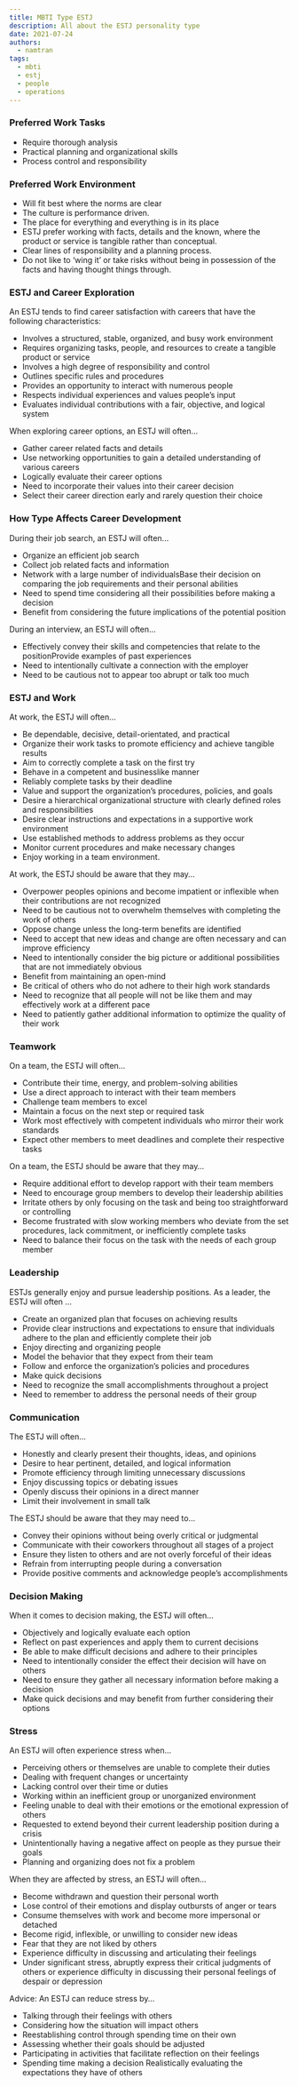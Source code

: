 ```yaml
---
title: MBTI Type ESTJ
description: All about the ESTJ personality type
date: 2021-07-24
authors:
  - namtran
tags:
  - mbti
  - estj
  - people
  - operations
---
```


### Preferred Work Tasks

- Require thorough analysis
- Practical planning and organizational skills
- Process control and responsibility

### Preferred Work Environment

- Will fit best where the norms are clear
- The culture is performance driven.
- The place for everything and everything is in its place
- ESTJ prefer working with facts, details and the known, where the product or service is tangible rather than conceptual.
- Clear lines of responsibility and a planning process.
- Do not like to ‘wing it’ or take risks without being in possession of the facts and having thought things through.

### ESTJ and Career Exploration

An ESTJ tends to find career satisfaction with careers that have the following characteristics:

- Involves a structured, stable, organized, and busy work environment
- Requires organizing tasks, people, and resources to create a tangible product or service
- Involves a high degree of responsibility and control
- Outlines specific rules and procedures
- Provides an opportunity to interact with numerous people
- Respects individual experiences and values people’s input
- Evaluates individual contributions with a fair, objective, and logical system

When exploring career options, an ESTJ will often…

- Gather career related facts and details
- Use networking opportunities to gain a detailed understanding of various careers
- Logically evaluate their career options
- Need to incorporate their values into their career decision
- Select their career direction early and rarely question their choice

### How Type Affects Career Development

During their job search, an ESTJ will often...

- Organize an efficient job search
- Collect job related facts and information
- Network with a large number of individualsBase their decision on comparing the job requirements and their personal abilities
- Need to spend time considering all their possibilities before making a decision
- Benefit from considering the future implications of the potential position

During an interview, an ESTJ will often...

- Effectively convey their skills and competencies that relate to the positionProvide examples of past experiences
- Need to intentionally cultivate a connection with the employer
- Need to be cautious not to appear too abrupt or talk too much

### ESTJ and Work

At work, the ESTJ will often…

- Be dependable, decisive, detail-orientated, and practical
- Organize their work tasks to promote efficiency and achieve tangible results
- Aim to correctly complete a task on the first try
- Behave in a competent and businesslike manner
- Reliably complete tasks by their deadline
- Value and support the organization’s procedures, policies, and goals
- Desire a hierarchical organizational structure with clearly defined roles and responsibilities
- Desire clear instructions and expectations in a supportive work environment
- Use established methods to address problems as they occur
- Monitor current procedures and make necessary changes
- Enjoy working in a team environment.

At work, the ESTJ should be aware that they may…

- Overpower peoples opinions and become impatient or inflexible when their contributions are not recognized
- Need to be cautious not to overwhelm themselves with completing the work of others
- Oppose change unless the long-term benefits are identified
- Need to accept that new ideas and change are often necessary and can improve efficiency
- Need to intentionally consider the big picture or additional possibilities that are not immediately obvious
- Benefit from maintaining an open-mind
- Be critical of others who do not adhere to their high work standards
- Need to recognize that all people will not be like them and may effectively work at a different pace
- Need to patiently gather additional information to optimize the quality of their work

### Teamwork

On a team, the ESTJ will often…

- Contribute their time, energy, and problem-solving abilities
- Use a direct approach to interact with their team members
- Challenge team members to excel
- Maintain a focus on the next step or required task
- Work most effectively with competent individuals who mirror their work standards
- Expect other members to meet deadlines and complete their respective tasks

On a team, the ESTJ should be aware that they may…

- Require additional effort to develop rapport with their team members
- Need to encourage group members to develop their leadership abilities
- Irritate others by only focusing on the task and being too straightforward or controlling
- Become frustrated with slow working members who deviate from the set procedures, lack commitment, or inefficiently complete tasks
- Need to balance their focus on the task with the needs of each group member

### Leadership

ESTJs generally enjoy and pursue leadership positions. As a leader, the ESTJ will often …

- Create an organized plan that focuses on achieving results
- Provide clear instructions and expectations to ensure that individuals adhere to the plan and efficiently complete their job
- Enjoy directing and organizing people
- Model the behavior that they expect from their team
- Follow and enforce the organization’s policies and procedures
- Make quick decisions
- Need to recognize the small accomplishments throughout a project
- Need to remember to address the personal needs of their group

### Communication

The ESTJ will often…

- Honestly and clearly present their thoughts, ideas, and opinions
- Desire to hear pertinent, detailed, and logical information
- Promote efficiency through limiting unnecessary discussions
- Enjoy discussing topics or debating issues
- Openly discuss their opinions in a direct manner
- Limit their involvement in small talk

The ESTJ should be aware that they may need to…

- Convey their opinions without being overly critical or judgmental
- Communicate with their coworkers throughout all stages of a project
- Ensure they listen to others and are not overly forceful of their ideas
- Refrain from interrupting people during a conversation
- Provide positive comments and acknowledge people’s accomplishments

### Decision Making

When it comes to decision making, the ESTJ will often…

- Objectively and logically evaluate each option
- Reflect on past experiences and apply them to current decisions
- Be able to make difficult decisions and adhere to their principles
- Need to intentionally consider the effect their decision will have on others
- Need to ensure they gather all necessary information before making a decision
- Make quick decisions and may benefit from further considering their options

### Stress

An ESTJ will often experience stress when…

- Perceiving others or themselves are unable to complete their duties
- Dealing with frequent changes or uncertainty
- Lacking control over their time or duties
- Working within an inefficient group or unorganized environment
- Feeling unable to deal with their emotions or the emotional expression of others
- Requested to extend beyond their current leadership position during a crisis
- Unintentionally having a negative affect on people as they pursue their goals
- Planning and organizing does not fix a problem

When they are affected by stress, an ESTJ will often…

- Become withdrawn and question their personal worth
- Lose control of their emotions and display outbursts of anger or tears
- Consume themselves with work and become more impersonal or detached
- Become rigid, inflexible, or unwilling to consider new ideas
- Fear that they are not liked by others
- Experience difficulty in discussing and articulating their feelings
- Under significant stress, abruptly express their critical judgments of others or experience difficulty in discussing their personal feelings of despair or depression

Advice: An ESTJ can reduce stress by…

- Talking through their feelings with others
- Considering how the situation will impact others
- Reestablishing control through spending time on their own
- Assessing whether their goals should be adjusted
- Participating in activities that facilitate reflection on their feelings
- Spending time making a decision
  Realistically evaluating the expectations they have of others

